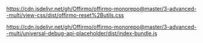 
https://cdn.jsdelivr.net/gh/Offirmo/offirmo-monorepo@master/3-advanced--multi/view-css/dist/offirmo-reset%2Butils.css

https://cdn.jsdelivr.net/gh/Offirmo/offirmo-monorepo@master/3-advanced--multi/universal-debug-api-placeholder/dist/index-bundle.js
